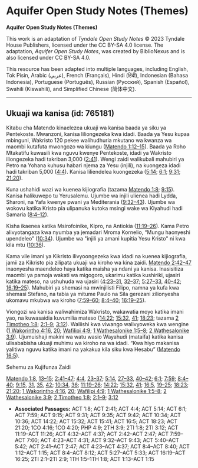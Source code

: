 # Aquifer Open Study Notes (Themes)

**Aquifer Open Study Notes (Themes)**

This work is an adaptation of *Tyndale Open Study Notes* © 2023 Tyndale House Publishers, licensed under the CC BY\-SA 4\.0 license. The adaptation, *Aquifer Open Study Notes*, was created by BiblioNexus and is also licensed under CC BY\-SA 4\.0\.

This resource has been adapted into multiple languages, including English, Tok Pisin, Arabic (عربي), French (Français), Hindi (हिंदी), Indonesian (Bahasa Indonesia), Portuguese (Português), Russian (Русский), Spanish (Español), Swahili (Kiswahili), and Simplified Chinese (简体中文).



--------------------------------

## Ukuaji wa kanisa (id: 765181)

Kitabu cha Matendo kinaelezea ukuaji wa kanisa baada ya siku ya Pentekoste. Mwanzoni, kanisa liliongezeka kwa idadi. Baada ya Yesu kupaa mbinguni, Wakristo 120 pekee walihudhuria mkutano wa kwanza wa maombi kutafuta mwongozo wa kiungu ([Matendo 1:12–15](https://ref.ly/Acts1:12-Acts1:15)). Baada ya Roho Mtakatifu kuwasili kwa nguvu kwenye Pentekoste, idadi ya Wakristo iliongezeka hadi takriban 3,000 ([2:41](https://ref.ly/Acts2:41)). Wengi zaidi walikubali mahubiri ya Petro na Yohana kuhusu habari njema za Yesu (injili), na kuongeza idadi hadi takriban 5,000 ([4:4](https://ref.ly/Acts4:4)). Kanisa liliendelea kuongezeka ([5:14](https://ref.ly/Acts5:14); [6:1](https://ref.ly/Acts6:1); [9:31](https://ref.ly/Acts9:31); [21:20](https://ref.ly/Acts21:20)).

Kuna ushahidi wazi wa kuenea kijiografia (tazama [Matendo 1:8](https://ref.ly/Acts1:8); [9:15](https://ref.ly/Acts9:15)). Kanisa halikuwepo tu Yerusalemu. Ujumbe wa injili ulienea hadi Lydda, Sharoni, na Yafa kwenye pwani ya Mediterania ([9:32–43](https://ref.ly/Acts9:32-Acts9:43)). Ujumbe wa wokovu katika Kristo pia ulipanuka kutoka msingi wake wa Kiyahudi hadi Samaria ([8:4–12](https://ref.ly/Acts8:4-Acts8:12)).

Kisha ikaenea katika Msirofoinike, Kipro, na Antiokia ([11:19–26](https://ref.ly/Acts11:19-Acts11:26)). Kama Petro alivyotangaza kwa nyumba ya jemadari Mroma Kornelio, “Mungu haonyeshi upendeleo” ([10:34](https://ref.ly/Acts10:34)). Ujumbe wa "injili ya amani kupitia Yesu Kristo" ni kwa kila mtu ([10:36](https://ref.ly/Acts10:36)).

Kama vile imani ya Kikristo ilivyoongezeka kwa idadi na kuenea kijiografia, jamii za Kikristo pia zilipata ukuaji wa kiroho wa kina zaidi. [Matendo 2:42–47](https://ref.ly/Acts2:42-Acts2:47) inaonyesha maendeleo haya katika maisha ya ndani ya kanisa. Inasisitiza maombi ya pamoja wakati wa migogoro, ukarimu katika kushiriki, ujasiri katika mateso, na ushuhuda wa ujasiri ([4:23–31](https://ref.ly/Acts4:23-Acts4:31), [32–37](https://ref.ly/Acts4:32-Acts4:37); [5:27–33](https://ref.ly/Acts5:27-Acts5:33), [40–42](https://ref.ly/Acts5:40-Acts5:42); [16:19–25](https://ref.ly/Acts16:19-Acts16:25)). Mahubiri ya shemasi na mwinjilisti Filipo, namna ya kufa kwa shemasi Stefano, na tabia ya mitume Paulo na Sila gerezani zilionyesha ukomavu mkubwa wa kiroho ([7:59–60](https://ref.ly/Acts7:59-Acts7:60); [8:4–40](https://ref.ly/Acts8:4-Acts8:40); [16:19–25](https://ref.ly/Acts16:19-Acts16:25)).

Viongozi wa kanisa waliwahimiza Wakristo, wakawatia moyo katika imani yao, na kuwasaidia kuvumilia mateso ([14:22](https://ref.ly/Acts14:22); [15:32](https://ref.ly/Acts15:32), [41](https://ref.ly/Acts15:41); [18:23](https://ref.ly/Acts18:23); tazama [2 Timotheo 1:8](https://ref.ly/2Tim1:8); [2:1–9](https://ref.ly/2Tim2:1-2Tim2:9); [3:12](https://ref.ly/2Tim3:12)). Waliishi kwa viwango walivyoweka kwa wengine ([1 Wakorintho 4:16](https://ref.ly/1Cor4:16), [20](https://ref.ly/1Cor4:20); [Wafilipi 4:9](https://ref.ly/Phil4:9); [1 Wathesalonike 1:5–8](https://ref.ly/1Thess1:5-1Thess1:8); [2 Wathesalonike 3:9](https://ref.ly/2Thess3:9)). Ujumuishaji makini wa watu wasio Wayahudi (mataifa) katika kanisa ulisababisha ukuaji muhimu wa kiroho na wa idadi. “Kwa hiyo makanisa yalitiwa nguvu katika imani na yakakua kila siku kwa Hesabu” ([Matendo 16:5](https://ref.ly/Acts16:5)).

Sehemu za Kujifunza Zaidi

[Matendo 1:8](https://ref.ly/Acts1:8), [13–15](https://ref.ly/Acts1:13-Acts1:15); [2:41–47](https://ref.ly/Acts2:41-Acts2:47); [4:4](https://ref.ly/Acts4:4), [23–37](https://ref.ly/Acts4:23-Acts4:37); [5:14](https://ref.ly/Acts5:14), [27–33](https://ref.ly/Acts5:27-Acts5:33), [40–42](https://ref.ly/Acts5:40-Acts5:42); [6:1](https://ref.ly/Acts6:1); [7:59](https://ref.ly/Acts7:59); [8:4–40](https://ref.ly/Acts8:4-Acts8:40); [9:15](https://ref.ly/Acts9:15), [31](https://ref.ly/Acts9:31), [35](https://ref.ly/Acts9:35), [42](https://ref.ly/Acts9:42); [10:34](https://ref.ly/Acts10:34), [36](https://ref.ly/Acts10:36); [11:19–26](https://ref.ly/Acts11:19-Acts11:26); [14:22](https://ref.ly/Acts14:22); [15:32](https://ref.ly/Acts15:32), [41](https://ref.ly/Acts15:41); [16:5](https://ref.ly/Acts16:5), [19–25](https://ref.ly/Acts16:19-Acts16:25); [18:23](https://ref.ly/Acts18:23); [21:20](https://ref.ly/Acts21:20); [1 Wakorintho 4:16](https://ref.ly/1Cor4:16), [20](https://ref.ly/1Cor4:20); [Wafilipi 4:9](https://ref.ly/Phil4:9); [1 Wathesalonike 1:5–8](https://ref.ly/1Thess1:5-1Thess1:8); [2 Wathesalonike 3:9](https://ref.ly/2Thess3:9); [2 Timotheo 1:8](https://ref.ly/2Tim1:8); [2:1–9](https://ref.ly/2Tim2:1-2Tim2:9); [3:12](https://ref.ly/2Tim3:12)

* **Associated Passages:** ACT 1:8; ACT 2:41; ACT 4:4; ACT 5:14; ACT 6:1; ACT 7:59; ACT 9:15; ACT 9:31; ACT 9:35; ACT 9:42; ACT 10:34; ACT 10:36; ACT 14:22; ACT 15:32; ACT 15:41; ACT 16:5; ACT 18:23; ACT 21:20; 1CO 4:16; 1CO 4:20; PHP 4:9; 2TH 3:9; 2TI 1:8; 2TI 3:12; ACT 11:19–ACT 11:26; ACT 4:32–ACT 4:37; ACT 2:42–ACT 2:47; ACT 7:59–ACT 7:60; ACT 4:23–ACT 4:31; ACT 9:32–ACT 9:43; ACT 5:40–ACT 5:42; ACT 2:41–ACT 2:47; ACT 4:23–ACT 4:37; ACT 8:4–ACT 8:40; ACT 1:12–ACT 1:15; ACT 8:4–ACT 8:12; ACT 5:27–ACT 5:33; ACT 16:19–ACT 16:25; 2TI 2:1–2TI 2:9; 1TH 1:5–1TH 1:8; ACT 1:13–ACT 1:15


